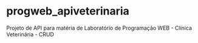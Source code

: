 # progweb_apiveterinaria
Projeto de API para matéria de Laboratório de Programação WEB - Clínica Veterinária - CRUD

